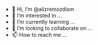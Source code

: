 - 👋 Hi, I’m @alizremozdism
- 👀 I’m interested in ...
- 🌱 I’m currently learning ...
- 💞️ I’m looking to collaborate on ...
- 📫 How to reach me ...

<!---
alizremozdism/alizremozdism is a ✨ special ✨ repository because its `README.md` (this file) appears on your GitHub profile.
You can click the Preview link to take a look at your changes.
--->
